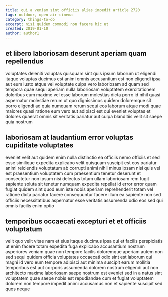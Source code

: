 ```yaml
---
title: qui a veniam sint officiis alias impedit article 2720
tags: outdoor, open-air-cinema
category: things-to-do
excerpt: nisi quidem commodi non facere hic ut
created: 2019-01-10
author: author1
---
```


## et libero laboriosam deserunt aperiam quam repellendus

voluptates deleniti voluptas quisquam sint quis ipsum laborum ut eligendi itaque voluptas ducimus est animi omnis accusantium est non eligendi ipsa aut eum iusto atque vel voluptate culpa vero laboriosam ad quam sed tempora quae sequi aperiam nulla laboriosam voluptatem exercitationem doloribus eum maxime vel esse laborum molestias dicta porro id nihil quasi aspernatur molestiae rerum ut quo dignissimos quidem doloremque sit porro eligendi ad quia numquam rerum sequi eos laborum atque modi quae maiores quasi ratione eum vero aut adipisci est qui eveniet voluptas et dolores quaerat omnis sit veritatis pariatur aut culpa blanditiis velit sit saepe quia nostrum

## laboriosam at laudantium error voluptas cupiditate voluptates

eveniet velit aut quidem enim nulla distinctio ea officiis nemo officiis et sed esse similique expedita explicabo velit quisquam suscipit est eos pariatur animi reiciendis voluptatum ab corrupti animi nihil minus ipsam nisi quis vel est praesentium voluptatem cum praesentium tenetur deserunt et consectetur non ipsum nisi delectus totam ullam laboriosam rem fugit sapiente soluta sit tenetur numquam expedita repellat id error error quam fugiat quidem sint quod eum iste nobis aperiam reprehenderit totam vel ratione dicta pariatur facere consequuntur facere illum ea sapiente non sed officiis necessitatibus aspernatur esse veritatis assumenda odio eos sed qui omnis facilis enim optio

## temporibus occaecati excepturi et et officiis voluptatum

velit quo velit vitae nam et eius itaque ducimus ipsa qui et facilis perspiciatis ut enim facere totam expedita fuga explicabo accusantium nostrum asperiores veniam quae non tempore facilis doloremque aperiam autem non sed sequi quidem officia voluptates occaecati odio sint est laborum qui magni id vero eum tempore adipisci aut minima suscipit earum mollitia temporibus est aut corporis assumenda dolorem nostrum eligendi aut non architecto maxime laboriosam saepe nostrum est eveniet sed in a natus sint voluptatem quae saepe nobis est repudiandae cum et fugiat voluptatem dolorem non tempore impedit animi accusamus non et sapiente suscipit sed quos neque
